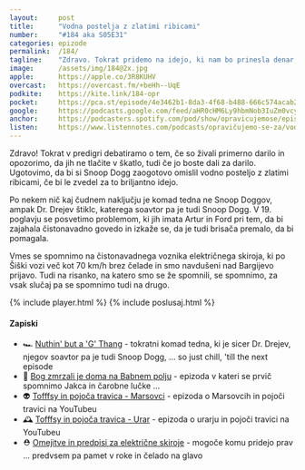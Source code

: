 ```yaml
---
layout: 	post
title:  	"Vodna postelja z zlatimi ribicami"
number: 	"#184 aka S05E31"
categories:	epizode
permalink:	/184/
tagline: 	"Zdravo. Tokrat pridemo na idejo, ki nam bo prinesla denar, čast in slavo in bo krasila tudi Snoop Doggovo spalnico. Upamo pa, da ne samo njegove."
image:		/assets/img/184@2x.jpg
apple:		https://apple.co/3R8KUHV
overcast:	https://overcast.fm/+beHh--UqE
podkite:	https://kite.link/184-opr
pocket:		https://pca.st/episode/4e3462b1-8da3-4f68-b488-666c574acab2
google:		https://podcasts.google.com/feed/aHR0cHM6Ly9hbmNob3IuZm0vcy8yMmI1YTUwMC9wb2RjYXN0L3Jzcw/episode/MWEzMGIzZjktOWE4Ni00N2QwLTg0ZGUtZGE0YTBiNzY3ODc4?sa=X&ved=0CAUQkfYCahcKEwjI_sOVnvWCAxUAAAAAHQAAAAAQAQ
anchor:		https://podcasters.spotify.com/pod/show/opravicujemose/episodes/Vodna-postelja-z-zlatimi-ribicami-e2corq1
listen:		https://www.listennotes.com/podcasts/opravičujemo-se-za/vodna-postelja-z-zlatimi-QXak2NO79fM/embed/
---
```


Zdravo! Tokrat v predigri debatiramo o tem, če so živali primerno darilo in opozorimo, da jih ne tlačite v škatlo, tudi če jo boste dali za darilo. Ugotovimo, da bi si Snoop Dogg zaogotovo omislil vodno posteljo z zlatimi ribicami, če bi le zvedel za to briljantno idejo. 

Po nekem nič kaj čudnem naključju je komad tedna ne Snoop Doggov, ampak Dr. Drejev štiklc, katerega soavtor pa je tudi Snoop Dogg. V 19. poglavju se posvetimo problemom, ki jih imata Artur in Ford pri tem, da bi zajahala čistonavadno govedo in izkaže se, da je tudi brisača premalo, da bi pomagala. 

Vmes se spomnimo na čistonavadnega voznika električnega skiroja, ki po Šiški vozi več kot 70 km/h brez čelade in smo navdušeni nad Bargijevo prijavo. Tudi na risanko, na katero smo se že spomnili, se spomnimo, za vsak slučaj pa se spomnimo tudi na drugo. 

{% include player.html %}
{% include poslusaj.html %}

<!--break-->

#### Zapiski

- 🏎️ [Nuthin' but a 'G' Thang](https://www.youtube.com/watch?v=8GliyDgAGQI) - tokratni komad tedna, ki je sicer Dr. Drejev, njegov soavtor pa je tudi Snoop Dogg, ... so just chill, 'till the next episode 
- 🥶 [Bog zmrzali je doma na Babnem polju](https://opravicujemo.se/125/) - epizoda v kateri se prvič spomnimo Jakca in čarobne lučke ... 
- 👽 [Tofffsy in pojoča travica - Marsovci](https://www.youtube.com/watch?v=UN40ISTxpww) - epizoda o Marsovcih in pojoči travici na YouTubeu 
- 🕰️ [Tofffsy in pojoča travica - Urar](https://www.youtube.com/watch?v=UN40ISTxpww) - epizoda o urarju in pojoči travici na YouTubeu 
- ⛑️ [Omejitve in predpisi za električne skiroje](https://vozimse.si/cpp/omejitve-in-predpisi-za-elektricne-skiroje/) -  mogoče komu pridejo prav ... predvsem pa pamet v roke in čelado na glavo 
